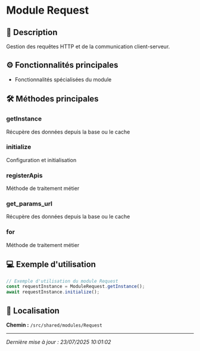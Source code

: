 # Module Request

## 📖 Description

Gestion des requêtes HTTP et de la communication client-serveur.

## ⚙️ Fonctionnalités principales

- Fonctionnalités spécialisées du module



## 🛠️ Méthodes principales

### getInstance
Récupère des données depuis la base ou le cache

### initialize
Configuration et initialisation

### registerApis
Méthode de traitement métier

### get_params_url
Récupère des données depuis la base ou le cache

### for
Méthode de traitement métier



## 💻 Exemple d'utilisation

```typescript
// Exemple d'utilisation du module Request
const requestInstance = ModuleRequest.getInstance();
await requestInstance.initialize();
```

## 📍 Localisation

**Chemin :** `/src/shared/modules/Request`

---

*Dernière mise à jour : 23/07/2025 10:01:02*
